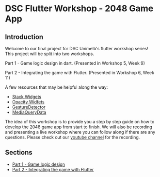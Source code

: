 
# DSC Flutter Workshop - 2048 Game App

## Introduction

Welcome to our final project for DSC Unimelb's flutter workshop series! This project will be split into two workshops.

Part 1 - Game logic design in dart. (Presented in Workshop 5, Week 9)

Part 2 - Integrating the game with Flutter. (Presented in Workshop 6, Week 11)

A few resources that may be helpful along the way:

- [Stack Widgets](https://api.flutter.dev/flutter/widgets/Stack-class.html)
- [Opacity Widfets](https://api.flutter.dev/flutter/widgets/Opacity-class.html)
- [GestureDetector](https://api.flutter.dev/flutter/widgets/GestureDetector-class.html)
- [MediaQueryData](https://api.flutter.dev/flutter/widgets/MediaQueryData-class.html)

The idea of this workshop is to provide you a step by step guide on how to develop the 2048 game app from start to finish.
We will also be recording and presenting a live workshop where you can follow along if there are any questions. Please check out our [youtube channel](https://www.youtube.com/channel/UCKouuSTvFtFm_uR4QtKVx0g) for the recording.

## Sections

* [Part 1 - Game logic design]()
* [Part 2 - Integrating the game with Flutter]()

